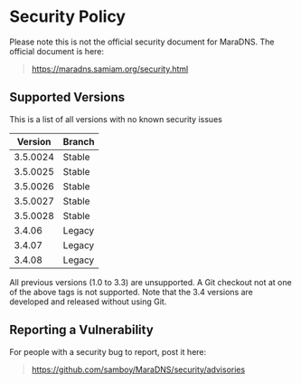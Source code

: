 # Security Policy

Please note this is not the official security document for
MaraDNS.  The official document is here:

>https://maradns.samiam.org/security.html

## Supported Versions

This is a list of all versions with no known security issues

| Version  | Branch             |
| -------- | ------------------ |
| 3.5.0024 | Stable             |
| 3.5.0025 | Stable             |
| 3.5.0026 | Stable             |
| 3.5.0027 | Stable             |
| 3.5.0028 | Stable             |
| 3.4.06   | Legacy             |
| 3.4.07   | Legacy             |
| 3.4.08   | Legacy             |

All previous versions (1.0 to 3.3) are unsupported.  A Git checkout
not at one of the above tags is not supported.  Note that the 3.4
versions are developed and released without using Git.

## Reporting a Vulnerability

For people with a security bug to report, post it here:

>https://github.com/samboy/MaraDNS/security/advisories
